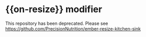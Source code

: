 # {{on-resize}} modifier

This repository has been deprecated. Please see https://github.com/PrecisionNutrition/ember-resize-kitchen-sink
